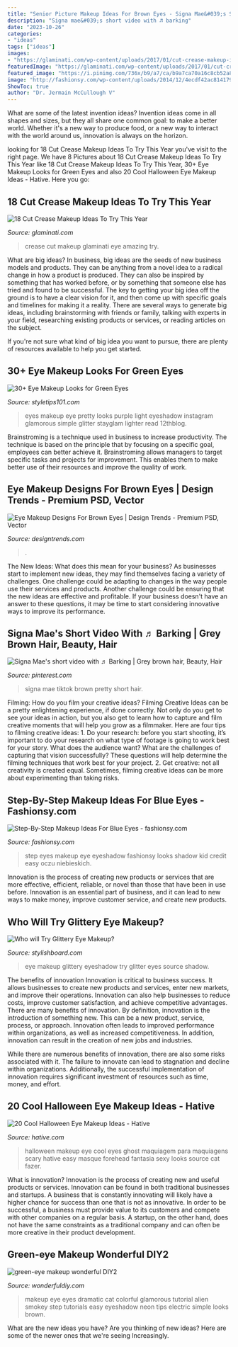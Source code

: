 ```yaml
---
title: "Senior Picture Makeup Ideas For Brown Eyes - Signa Mae&#039;s Short Video With ♬ Barking"
description: "Signa mae&#039;s short video with ♬ barking"
date: "2023-10-26"
categories:
- "ideas"
tags: ["ideas"]
images:
- "https://glaminati.com/wp-content/uploads/2017/01/cut-crease-makeup-ideas-21-334x500.jpg"
featuredImage: "https://glaminati.com/wp-content/uploads/2017/01/cut-crease-makeup-ideas-21-334x500.jpg"
featured_image: "https://i.pinimg.com/736x/b9/a7/ca/b9a7ca70a16c8cb52a87de60dadc755f.jpg"
image: "http://fashionsy.com/wp-content/uploads/2014/12/4ecdf42ac814179d33b1441373eb2f9b-630x849.jpg"
ShowToc: true
author: "Dr. Jermain McCullough V"
---
```



What are some of the latest invention ideas?
Invention ideas come in all shapes and sizes, but they all share one common goal: to make a better world. Whether it's a new way to produce food, or a new way to interact with the world around us, innovation is always on the horizon.

	

		
looking for 18 Cut Crease Makeup Ideas To Try This Year you've visit to the right page. We have 8 Pictures about 18 Cut Crease Makeup Ideas To Try This Year like 18 Cut Crease Makeup Ideas To Try This Year, 30+ Eye Makeup Looks for Green Eyes and also 20 Cool Halloween Eye Makeup Ideas - Hative. Here you go:
		
    
## 18 Cut Crease Makeup Ideas To Try This Year

<img loading=lazy src="https://glaminati.com/wp-content/uploads/2017/01/cut-crease-makeup-ideas-21-334x500.jpg" onerror="this.onerror=null;this.src='https://tse3.mm.bing.net/th?id=OIP.nZyWJZxoluMPy9qH74zICQAAAA&amp;pid=15.1';" alt="18 Cut Crease Makeup Ideas To Try This Year">

_Source: glaminati.com_

>crease cut makeup glaminati eye amazing try. 

	

What are big ideas?
In business, big ideas are the seeds of new business models and products. They can be anything from a novel idea to a radical change in how a product is produced. They can also be inspired by something that has worked before, or by something that someone else has tried and found to be successful. 
The key to getting your big idea off the ground is to have a clear vision for it, and then come up with specific goals and timelines for making it a reality. There are several ways to generate big ideas, including brainstorming with friends or family, talking with experts in your field, researching existing products or services, or reading articles on the subject. 

If you're not sure what kind of big idea you want to pursue, there are plenty of resources available to help you get started.

    
## 30+ Eye Makeup Looks For Green Eyes

<img loading=lazy src="https://styletips101.com/wp-content/uploads/2017/06/makeup-for-green-eyes-28.jpg" onerror="this.onerror=null;this.src='https://tse4.mm.bing.net/th?id=OIP.ShEnSGzBkb3YCuOAREQaEAHaHa&amp;pid=15.1';" alt="30+ Eye Makeup Looks for Green Eyes">

_Source: styletips101.com_

>eyes makeup eye pretty looks purple light eyeshadow instagram glamorous simple glitter stayglam lighter read 12thblog. 

	

Brainstroming is a technique used in business to increase productivity. The technique is based on the principle that by focusing on a specific goal, employees can better achieve it. Brainstroming allows managers to target specific tasks and projects for improvement. This enables them to make better use of their resources and improve the quality of work.

    
## Eye Makeup Designs For Brown Eyes | Design Trends - Premium PSD, Vector

<img loading=lazy src="https://images.designtrends.com/wp-content/uploads/2015/10/06064138/Brown-Eye-Makeup-Design-For-Event.jpg" onerror="this.onerror=null;this.src='https://tse1.mm.bing.net/th?id=OIP.hUODx3HgKz2jJwT0LrmIowHaJ2&amp;pid=15.1';" alt="Eye Makeup Designs For Brown Eyes | Design Trends - Premium PSD, Vector">

_Source: designtrends.com_

>. 

	

The New Ideas: What does this mean for your business?
As businesses start to implement new ideas, they may find themselves facing a variety of challenges. One challenge could be adapting to changes in the way people use their services and products. Another challenge could be ensuring that the new ideas are effective and profitable. If your business doesn't have an answer to these questions, it may be time to start considering innovative ways to improve its performance.

    
## Signa Mae&#039;s Short Video With ♬ Barking | Grey Brown Hair, Beauty, Hair

<img loading=lazy src="https://i.pinimg.com/736x/b9/a7/ca/b9a7ca70a16c8cb52a87de60dadc755f.jpg" onerror="this.onerror=null;this.src='https://tse4.mm.bing.net/th?id=OIP.Us38HWZ3zWdIrw6_b8wQpgHaNK&amp;pid=15.1';" alt="Signa Mae&#039;s short video with ♬ Barking | Grey brown hair, Beauty, Hair">

_Source: pinterest.com_

>signa mae tiktok brown pretty short hair. 

	

Filming: How do you film your creative ideas?
Filming Creative Ideas can be a pretty enlightening experience, if done correctly. Not only do you get to see your ideas in action, but you also get to learn how to capture and film creative moments that will help you grow as a filmmaker. Here are four tips to filming creative ideas: 1. Do your research: before you start shooting, it’s important to do your research on what type of footage is going to work best for your story. What does the audience want? What are the challenges of capturing that vision successfully? These questions will help determine the filming techniques that work best for your project. 2. Get creative: not all creativity is created equal. Sometimes, filming creative ideas can be more about experimenting than taking risks.

    
## Step-By-Step Makeup Ideas For Blue Eyes - Fashionsy.com

<img loading=lazy src="http://fashionsy.com/wp-content/uploads/2014/12/4ecdf42ac814179d33b1441373eb2f9b-630x849.jpg" onerror="this.onerror=null;this.src='https://tse1.mm.bing.net/th?id=OIP.Tyc86xTOfm4SBYx0J7M9CgHaJ-&amp;pid=15.1';" alt="Step-By-Step Makeup Ideas For Blue Eyes - fashionsy.com">

_Source: fashionsy.com_

>step eyes makeup eye eyeshadow fashionsy looks shadow kid credit easy oczu niebieskich. 

	

Innovation is the process of creating new products or services that are more effective, efficient, reliable, or novel than those that have been in use before. Innovation is an essential part of business, and it can lead to new ways to make money, improve customer service, and create new products.

    
## Who Will Try Glittery Eye Makeup?

<img loading=lazy src="http://www.stylishboard.com/wp-content/uploads/2013/06/16.jpg" onerror="this.onerror=null;this.src='https://tse4.mm.bing.net/th?id=OIP.x7J3QLvAi9Ryj7IqVe8tPgHaFB&amp;pid=15.1';" alt="Who will Try Glittery Eye Makeup?">

_Source: stylishboard.com_

>eye makeup glittery eyeshadow try glitter eyes source shadow. 

	

The benefits of innovation
Innovation is critical to business success. It allows businesses to create new products and services, enter new markets, and improve their operations. Innovation can also help businesses to reduce costs, improve customer satisfaction, and achieve competitive advantages.
There are many benefits of innovation. By definition, innovation is the introduction of something new. This can be a new product, service, process, or approach. Innovation often leads to improved performance within organizations, as well as increased competitiveness. In addition, innovation can result in the creation of new jobs and industries.

While there are numerous benefits of innovation, there are also some risks associated with it. The failure to innovate can lead to stagnation and decline within organizations. Additionally, the successful implementation of innovation requires significant investment of resources such as time, money, and effort.

    
## 20 Cool Halloween Eye Makeup Ideas - Hative

<img loading=lazy src="https://hative.com/wp-content/uploads/2014/10/halloween-eye-makeup/2-20-halloween-eye-makeup-ideas.jpg" onerror="this.onerror=null;this.src='https://tse3.mm.bing.net/th?id=OIP.heygMvWvfX86GcgWDODVpwHaLH&amp;pid=15.1';" alt="20 Cool Halloween Eye Makeup Ideas - Hative">

_Source: hative.com_

>halloween makeup eye cool eyes ghost maquiagem para maquiagens scary hative easy masque forehead fantasia sexy looks source cat fazer. 

	

What is innovation?
Innovation is the process of creating new and useful products or services. Innovation can be found in both traditional businesses and startups. A business that is constantly innovating will likely have a higher chance for success than one that is not as innovative. In order to be successful, a business must provide value to its customers and compete with other companies on a regular basis. A startup, on the other hand, does not have the same constraints as a traditional company and can often be more creative in their product development.

    
## Green-eye Makeup Wonderful DIY2

<img loading=lazy src="http://cdn.wonderfuldiy.com/wp-content/uploads/2015/01/green-eye-makeup-wonderful-DIY2.jpg" onerror="this.onerror=null;this.src='https://tse2.mm.bing.net/th?id=OIP.SRf7LMYBwVHw3hzUwUp2rwHaF7&amp;pid=15.1';" alt="green-eye makeup wonderful DIY2">

_Source: wonderfuldiy.com_

>makeup eye eyes dramatic cat colorful glamorous tutorial alien smokey step tutorials easy eyeshadow neon tips electric simple looks brown. 

	

What are the new ideas you have?
Are you thinking of new ideas? Here are some of the newer ones that we're seeing Increasingly.

